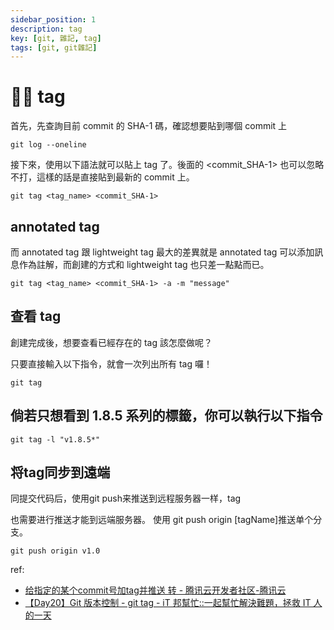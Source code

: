```yaml
---
sidebar_position: 1
description: tag
key: [git, 雜記, tag]
tags: [git, git雜記]
---
```


# 👩‍💻 tag

首先，先查詢目前 commit 的 SHA-1 碼，確認想要貼到哪個 commit 上

```shell
git log --oneline
```

接下來，使用以下語法就可以貼上 tag 了。後面的 <commit_SHA-1> 也可以忽略不打，這樣的話是直接貼到最新的 commit 上。

```shell
git tag <tag_name> <commit_SHA-1>
```

## annotated tag

而 annotated tag 跟 lightweight tag 最大的差異就是 annotated tag 可以添加訊息作為註解，而創建的方式和 lightweight tag 也只差一點點而已。

```shell
git tag <tag_name> <commit_SHA-1> -a -m "message"
```

## 查看 tag

創建完成後，想要查看已經存在的 tag 該怎麼做呢？

只要直接輸入以下指令，就會一次列出所有 tag 囉！

```shell
git tag
```

## 倘若只想看到 1.8.5 系列的標籤，你可以執行以下指令

```shell
git tag -l "v1.8.5*"
```

## 将tag同步到遠端

同提交代码后，使用git push来推送到远程服务器一样，tag

也需要进行推送才能到远端服务器。
 使用
git push origin [tagName]推送单个分支。

```shell
git push origin v1.0
```

ref:

- [给指定的某个commit号加tag并推送 转 - 腾讯云开发者社区-腾讯云](https://cloud.tencent.com/developer/article/1430091#:~:text=%E5%90%8C%E6%8F%90%E4%BA%A4%E4%BB%A3%E7%A0%81%E5%90%8E%EF%BC%8C%E4%BD%BF%E7%94%A8%20git%20push%20%E6%9D%A5%E6%8E%A8%E9%80%81%E5%88%B0%E8%BF%9C%E7%A8%8B%E6%9C%8D%E5%8A%A1%E5%99%A8%E4%B8%80%E6%A0%B7%EF%BC%8C%20tag%20%E4%B9%9F%E9%9C%80%E8%A6%81%E8%BF%9B%E8%A1%8C%E6%8E%A8%E9%80%81%E6%89%8D%E8%83%BD%E5%88%B0%E8%BF%9C%E7%AB%AF%E6%9C%8D%E5%8A%A1%E5%99%A8%E3%80%82%20%E4%BD%BF%E7%94%A8%20git,origin%20v1.0%20%E6%8E%A8%E9%80%81%E6%9C%AC%E5%9C%B0%E6%89%80%E6%9C%89tag%EF%BC%8C%E4%BD%BF%E7%94%A8%20git%20push%20origin%20--tags%20%E3%80%82)
- [【Day20】Git 版本控制 - git tag - iT 邦幫忙::一起幫忙解決難題，拯救 IT 人的一天](https://ithelp.ithome.com.tw/articles/10277747)
